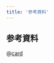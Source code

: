 ```yaml
---
title: '参考資料'
---
```


## 参考資料

@[card](https://www.amazon.co.jp/dp/4798179612?psc=1&ref=ppx_yo2ov_dt_b_product_details)
